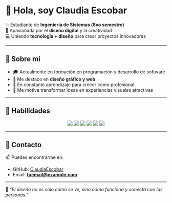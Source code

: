 # 💖 Hola, soy Claudia Escobar  

✨ Estudiante de **Ingeniería de Sistemas (8vo semestre)**  
🎨 Apasionada por el **diseño digital** y la creatividad  
💻 Uniendo **tecnología + diseño** para crear proyectos innovadores  

---

## 🌸 Sobre mí
- 🎓 Actualmente en formación en programación y desarrollo de software  
- 🎨 Me destaco en **diseño gráfico y web**  
- 🚀 En constante aprendizaje para crecer como profesional  
- 🌈 Me motiva transformar ideas en experiencias visuales atractivas  

---

## 🎨 Habilidades
<p align="center">
  <img src="https://img.shields.io/badge/Adobe_Photoshop-ff9eb8?style=for-the-badge&logo=adobephotoshop&logoColor=white"/>
  <img src="https://img.shields.io/badge/Adobe_Illustrator-fd7fa8?style=for-the-badge&logo=adobeillustrator&logoColor=white"/>
  <img src="https://img.shields.io/badge/Canva-ffb6c1?style=for-the-badge&logo=canva&logoColor=white"/>
  <img src="https://img.shields.io/badge/Figma-ff7faa?style=for-the-badge&logo=figma&logoColor=white"/>
  <img src="https://img.shields.io/badge/MySQL-fc92c2?style=for-the-badge&logo=mysql&logoColor=white"/>
  <img src="https://img.shields.io/badge/React_Native-ff8fb7?style=for-the-badge&logo=react&logoColor=white"/>
</p>

---

## 💌 Contacto
📫 Puedes encontrarme en:  
- GitHub: [ClaudiaEscobar](https://github.com/TU-USUARIO)  
- Email: **tuemail@example.com**  

---

💖 *“El diseño no es solo cómo se ve, sino cómo funciona y conecta con las personas.”*  
